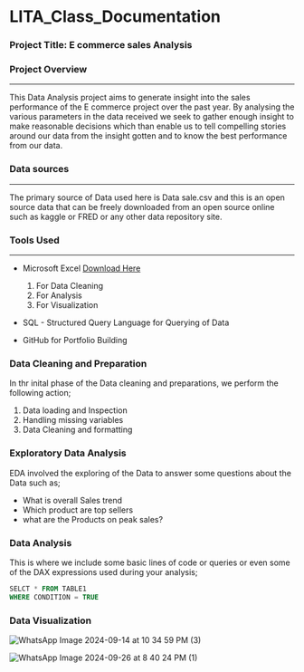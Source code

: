 # LITA_Class_Documentation

### Project Title: E commerce sales Analysis

### Project Overview
---
This Data Analysis project aims to generate insight into the sales performance of the E commerce project over the past year. By 
analysing the various parameters in the data received we seek to gather enough insight to make reasonable decisions which than 
enable us to tell compelling stories around our data from the insight gotten and to know the best performance from our data.

### Data sources
---
The primary source of Data used here is Data sale.csv and this is an open source data that can be freely downloaded from an open source
online such as kaggle or FRED or any other data repository site.

### Tools Used
---
-  Microsoft Excel [Download Here](https://www.microsoft.com)
    1. For Data Cleaning
    2. For Analysis
    3. For Visualization

-  SQL - Structured Query Language for Querying of Data
-  GitHub for Portfolio Building

### Data Cleaning and Preparation
In thr inital phase of the Data cleaning and preparations, we perform the following action;
1. Data loading and Inspection
2. Handling missing variables
3. Data Cleaning and formatting

### Exploratory Data Analysis
EDA involved the exploring of the Data to answer some questions about the Data such as;
- What is overall Sales trend
- Which product are top sellers
- what are the Products on peak sales?

### Data Analysis
This is where we include some basic lines of code or queries or even some of the DAX expressions used during your analysis;

```SQL
SELCT * FROM TABLE1
WHERE CONDITION = TRUE
```

### Data Visualization
![WhatsApp Image 2024-09-14 at 10 34 59 PM (3)](https://github.com/user-attachments/assets/a00662b4-4df4-4d14-a496-497e92f15d7c)

![WhatsApp Image 2024-09-26 at 8 40 24 PM (1)](https://github.com/user-attachments/assets/1e080a67-0ec9-4c49-99ef-bd86e9a50fb8)
